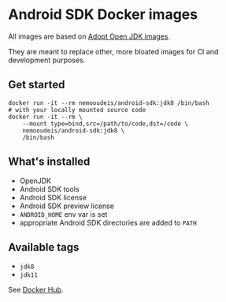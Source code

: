 # Android SDK Docker images

All images are based on [Adopt Open JDK images](https://hub.docker.com/_/adoptopenjdk).

They are meant to replace other, more bloated images for CI and development purposes.

## Get started

```shell
docker run -it --rm nemooudeis/android-sdk:jdk8 /bin/bash
# with your locally mounted source code
docker run -it --rm \
    --mount type=bind,src=/path/to/code,dst=/code \
    nemooudeis/android-sdk:jdk8 \
    /bin/bash
```

## What's installed

- OpenJDK
- Android SDK tools
- Android SDK license
- Android SDK preview license
- `ANDROID_HOME` env var is set
- appropriate Android SDK directories are added to `PATH`

## Available tags

- `jdk8`
- `jdk11`

See [Docker Hub](https://hub.docker.com/r/nemooudeis/android-sdk).
